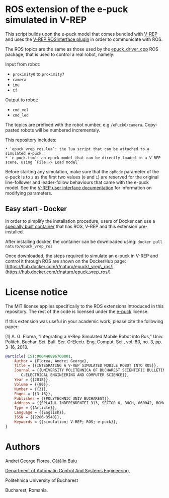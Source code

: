 # ROS extension of the e-puck simulated in V-REP

This script builds upon the e-puck model that comes bundled with [V-REP](http://www.v-rep.eu/) and uses the [V-REP ROSInterface plugin](http://www.coppeliarobotics.com/helpFiles/en/rosInterf.htm) in order to communicate with ROS.

The ROS topics are the same as those used by the [epuck\_driver\_cpp](https://github.com/gctronic/epuck_driver_cpp) ROS package, that is used to control a real robot, namely:

Input from robot:

* `proximity0` to `proximity7`
* `camera`
* `imu`
* `tf`

Output to robot:

* `cmd_vel`
* `cmd_led`

The topics are prefixed with the robot number, e.g `/ePuck0/camera`.
Copy-pasted robots will be numbered incrementaly.

This repository includes:

    * `epuck_vrep_ros.lua`: the lua script that can be attached to a simulated e-puck
    * `e-puck.ttm`: an epuck model that can be directly loaded in a V-REP scene, using `File -> Load model`

Before starting any simulation, make sure that the `opMode` parameter of the e-puck is to `2` as the first two values (`0` and `1`) are reserved for the original line-follower and leader-follow behaviours that came with the e-puck model. See the [V-REP user interface documentation](http://www.coppeliarobotics.com/helpFiles/en/userInterface.htm) for information on modifying parameters.

## Easy start - Docker

In order to simplify the installation procedure, users of Docker can use a [specially built container](https://hub.docker.com/r/naturo/epuck_vrep_ros/) that has ROS, V-REP and this extension pre-installed.

After installing docker, the container can be downloaded using:
`docker pull naturo/epuck_vrep_ros`

Once downloaded, the steps required to simulate an e-puck in V-REP and control it through ROS are shown on the DockerHub page:
[https://hub.docker.com/r/naturo/epuck\_vrep\_ros/](https://hub.docker.com/r/naturo/epuck_vrep_ros/)

# License notice

The MIT license applies specifically to the ROS extensions introduced in this repository.
The rest of the code is licensed under the [e-puck](http://www.e-puck.org/) license.

If this extension was useful in your academic work, please cite the following paper:

[1] A. G. Florea, “Integrating a V-Rep Simulated Mobile Robot into Ros,” Univ. Politeh. Buchar. Sci. Bull. Ser. C-Electr. Eng. Comput. Sci., vol. 80, no. 3, pp. 3–16, 2018.

```bibtex
@article{ ISI:000440896700001,
    Author = {Florea, Andrei George},
    Title = {{INTEGRATING A V-REP SIMULATED MOBILE ROBOT INTO ROS}},
    Journal = {{UNIVERSITY POLITEHNICA OF BUCHAREST SCIENTIFIC BULLETIN SERIES
       C-ELECTRICAL ENGINEERING AND COMPUTER SCIENCE}},
    Year = {{2018}},
    Volume = {{80}},
    Number = {{3}},
    Pages = {{3-16}},
    Publisher = {{POLYTECHNIC UNIV BUCHAREST}},
    Address = {{SPLAIUL INDEPENDENTEI 313, SECTOR 6, BUCH, 060042, ROMANIA}},
    Type = {{Article}},
    Language = {{English}},
    ISSN = {{2286-3540}},
    Keywords = {{simulation; V-REP; ROS; e-puck}},
}
```

# Authors
Andrei George Florea, [Cătălin Buiu](http://catalin.buiu.net)

[Department of Automatic Control And Systems Engineering](http://acse.pub.ro),

Politehnica University of Bucharest

Bucharest, Romania.
